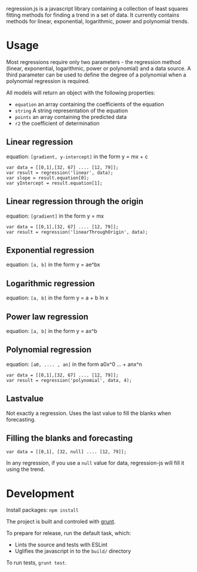 regression.js is a javascript library containing a collection of least squares fitting methods for finding a trend in a set of data. It currently contains methods for linear, exponential, logarithmic, power and polynomial trends.

Usage
=====
Most regressions require only two parameters - the regression method (linear, exponential, logarithmic, power or polynomial) and a data source. A third parameter can be used to define the degree of a polynomial when a polynomial regression is required.

All models will return an object with the following properties:
- `equation` an array containing the coefficients of the equation
- `string` A string representation of the equation
- `points` an array containing the predicted data
- `r2` the coefficient of determination

Linear regression
-----------------

equation: `[gradient, y-intercept]` in the form y = mx + c
```
var data = [[0,1],[32, 67] .... [12, 79]];
var result = regression('linear', data);
var slope = result.equation[0];
var yIntercept = result.equation[1];
```

Linear regression through the origin
-----------------

equation: `[gradient]` in the form y = mx
```
var data = [[0,1],[32, 67] .... [12, 79]];
var result = regression('linearThroughOrigin', data);
```

Exponential regression
----------------------

equation: `[a, b]` in the form y = ae^bx

Logarithmic regression
----------------------

equation: `[a, b]` in the form y = a + b ln x

Power law regression
--------------------

equation: `[a, b]` in the form y = ax^b

Polynomial regression
---------------------

equation: `[a0, .... , an]` in the form a0x^0 ... + anx^n
```
var data = [[0,1],[32, 67] .... [12, 79]];
var result = regression('polynomial', data, 4);
```

Lastvalue
---------

Not exactly a regression. Uses the last value to fill the blanks when forecasting.

Filling the blanks and forecasting
----------------------------------

```
var data = [[0,1], [32, null] .... [12, 79]];
```

In any regression, if you use a `null` value for data, regression-js will fill it using the trend.

Development
===========

Install packages: `npm install`

The project is built and controled with [grunt](http://gruntjs.com).

To prepare for release, run the default task, which:
- Lints the source and tests with ESLint
- Uglifies the javascript in to the `build/` directory

To run tests, `grunt test`.
